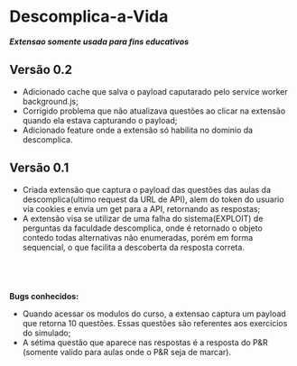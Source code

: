 # Descomplica-a-Vida
***Extensao somente usada para fins educativos***

## **Versão 0.2**
- Adicionado cache que salva o payload caputarado pelo service worker background.js;
- Corrigido problema que não atualizava questões ao clicar na extensão quando ela estava capturando o payload;
- Adicionado feature onde a extensão só habilita no dominio da descomplica.

## **Versão 0.1**
- Criada extensão que captura o payload das questões das aulas da descomplica(ultimo request da URL de API), alem do token do usuario via cookies e envia um get para a API, retornando as respostas;
- A extensão visa se utilizar de uma falha do sistema(EXPLOIT) de perguntas da faculdade descomplica, onde é retornado o objeto contedo todas alternativas não enumeradas, porém em forma sequencial, o que facilita a descoberta da resposta correta.

#
<br>

**Bugs conhecidos:**
- Quando acessar os modulos do curso, a extensao captura um payload que retorna 10 questões. Essas questões são referentes aos exercicios do simulado;
- A sétima questão que aparece nas respostas é a resposta do P&R (somente valido para aulas onde o P&R seja de marcar).
